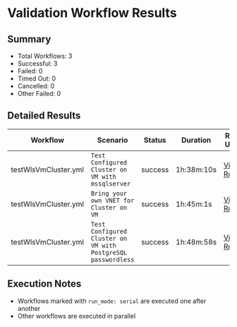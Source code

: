 # Validation Workflow Results

## Summary
- Total Workflows: 3
- Successful: 3
- Failed: 0
- Timed Out: 0
- Cancelled: 0
- Other Failed: 0

## Detailed Results

| Workflow | Scenario | Status | Duration | Run URL |
|----------|----------|---------|-----------|----------|
| testWlsVmCluster.yml | `Test Configured Cluster on VM with mssqlserver` | success | 1h:38m:10s | [View Run](https://github.com/azure-javaee/weblogic-azure/actions/runs/16954524335) |
| testWlsVmCluster.yml | `Bring your own VNET for Cluster on VM` | success | 1h:45m:1s | [View Run](https://github.com/azure-javaee/weblogic-azure/actions/runs/16955722525) |
| testWlsVmCluster.yml | `Test Configured Cluster on VM with PostgreSQL passwordless` | success | 1h:48m:58s | [View Run](https://github.com/azure-javaee/weblogic-azure/actions/runs/16956985534) |


## Execution Notes
- Workflows marked with `run_mode: serial` are executed one after another
- Other workflows are executed in parallel
